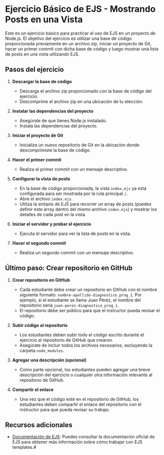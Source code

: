 # Ejercicio Básico de EJS - Mostrando Posts en una Vista

Este es un ejercicio básico para practicar el uso de EJS en un proyecto de Node.js. El objetivo del ejercicio es utilizar una base de código proporcionada previamente en un archivo zip, iniciar un proyecto de Git, hacer un primer commit con dicha base de código y luego mostrar una lista de posts en una vista utilizando EJS.

## Pasos del ejercicio

1. **Descargar la base de código**

   - Descarga el archivo zip proporcionado con la base de código del ejercicio.
   - Descomprime el archivo zip en una ubicación de tu elección.

2. **Instalar las dependencias del proyecto**

   - Asegúrate de que tienes Node.js instalado.
   - Instala las dependencias del proyecto.

3. **Iniciar el proyecto de Git**

   - Inicializa un nuevo repositorio de Git en la ubicación donde descomprimiste la base de código.

4. **Hacer el primer commit**

   - Realiza el primer commit con un mensaje descriptivo.

5. **Configurar la vista de posts**

   - En la base de código proporcionada, la vista `index.ejs` ya está configurada para ser mostrada por la ruta principal `/`.
   - Abre el archivo `index.ejs`.
   - Utiliza la sintaxis de EJS para recorrer un array de posts (puedes definir este array dentro del mismo archivo `index.ejs`) y mostrar los detalles de cada post en la vista.

6. **Iniciar el servidor y probar el ejercicio**

   - Ejecuta el servidor para ver la lista de posts en la vista.

7. **Hacer el segundo commit**

   - Realiza un segundo commit con un mensaje descriptivo.

## Último paso: Crear repositorio en GitHub

1. **Crear repositorio en GitHub**

   - Cada estudiante debe crear un repositorio en GitHub con el nombre siguiente formato: `nombre-apellido-diagnostico_prog_1`. Por ejemplo, si el estudiante se llama Juan Pérez, el nombre del repositorio sería `juan-perez-diagnostico_prog_1`.
   - El repositorio debe ser público para que el instructor pueda revisar el código.

2. **Subir código al repositorio**

   - Los estudiantes deben subir todo el código escrito durante el ejercicio al repositorio de GitHub que crearon.
   - Asegúrate de incluir todos los archivos necesarios, excluyendo la carpeta `node_modules`.

3. **Agregar una descripción (opcional)**

   - Como parte opcional, los estudiantes pueden agregar una breve descripción del ejercicio o cualquier otra información relevante al repositorio de GitHub.

4. **Compartir el enlace**

   - Una vez que el código esté en el repositorio de GitHub, los estudiantes deben compartir el enlace del repositorio con el instructor para que pueda revisar su trabajo.


## Recursos adicionales

- [Documentación de EJS](https://ejs.co/): Puedes consultar la documentación oficial de EJS para obtener más información sobre cómo trabajar con EJS templates.#
 
 
